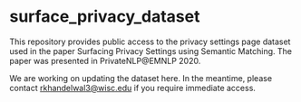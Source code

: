 # surface_privacy_dataset
This repository provides public access to the privacy settings page dataset used in the paper Surfacing Privacy Settings using Semantic Matching. The paper was presented in PrivateNLP@EMNLP 2020. 

We are working on updating the dataset here. In the meantime, please contact rkhandelwal3@wisc.edu if you require immediate access.
